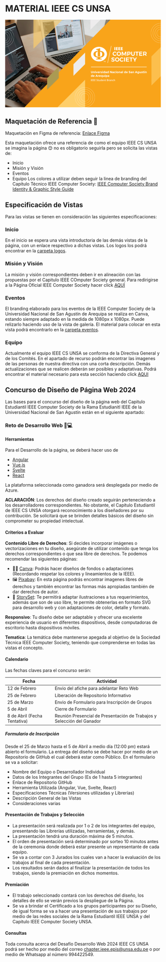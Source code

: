 # MATERIAL IEEE CS UNSA
![Cover IEEE CS UNSA](recursos-varios/Cover_Facebook.png)
## Maquetación de Referencia 🎨
Maquetación en Figma de referencia: [Enlace Figma](https://www.figma.com/proto/YiVgScMipwL9e7pcQp7FbJ/MyFirstMockUp?type=design&node-id=5-10&t=kLBBQo4nw9wDfcsb-1&scaling=scale-down-width&page-id=0%3A1&starting-point-node-id=5%3A10&mode=design)

Esta maquetación ofrece una referencia de como el equipo IEEE CS UNSA se imagina la página 😊 no es obligatorio seguirla pero se solicita las vistas de:
- Inicio
- Misión y Visión
- Eventos
- Equipo
Los colores a utilizar deben seguir la linea de branding del Capitulo Técnico IEEE Computer Society: [IEEE Computer Society Brand Identity & Graphic Style Guide](https://www.computer.org/about/ieee-computer-society-brand-guide)
## Especificación de Vistas
Para las vistas se tienen en consideración las siguientes especificaciones:
### Inicio
En el inicio se espera una vista introductoria de las demás vistas de la página, con un enlace respectivo a dichas vistas. Los logos los podrá encontrar en la [carpeta logos](/logos).
### Misión y Visión
La misión y visión correspondientes deben ir en alineación con las propuestas por el Capitulo IEEE COmputer Society general. Para redirigirse a la Página Oficial IEEE Computer Society hacer click [AQUÍ](https://www.computer.org/about?source=nav)
### Eventos
El branding elaborado para los eventos de la IEEE Computer Society de la Universidad Nacional de San Agustín de Arequipa se realiza en Canva, estando siempre adaptado en la medida de 1080px x 1080px. Puede relizarlo haciendo uso de la vista de galería. El material para colocar en esta vista podrá encontrarlo en la [carpeta eventos](/eventos).
### Equipo
Actualmente el equipo IEEE CS UNSA se conforma de la Directiva General y de los Comités. En el apartado de recurso podrán encontrar las imagenes de las personas de nuestra directiva con una corta descripción. Demás actualizaciones que se realicen deberán ser posibles y adaptativas.
Podrá encontrar el material necesario para esta sección haciendo click [AQUI](/equipo/2024) 

## Concurso de Diseño de Página Web 2024
Las bases para el concurso del diseño de la página web del Capitulo Estudiantil IEEE Computer Society de la Rama Estudianitl IEEE de la Universidad Nacional de San Agustín están en el siguiente apartado: 

### Reto de Desarrollo Web 🎨💻

#### Herramientas

Para el Desarrollo de la página, se deberá hacer uso de
- [Angular](https://angular.io/)
- [Vue.js](https://vuejs.org/)
- [Svelte](https://svelte.dev/)
- [React](https://react.dev/)

La plataforma seleccionada como ganadora será desplegada por medio de Azure.

**ACLARACIÓN**: Los derechos del diseño creado seguirán perteneciendo a los desarrolladores correspondientes. No obstante, el Capítulo Estudiantil de IEEE CS UNSA otorgará reconocimiento a los diseñadores por su contribución. Se solicitará que se brinden detalles básicos del diseño sin comprometer su propiedad intelectual.

#### Criterios a Evaluar

**Contenido Libre de Derechos**: Si decides incorporar imágenes o vectorizaciones en tu diseño, asegúrate de utilizar contenido que tenga los derechos correspondientes o que sea libre de derechos. Te podemos recomendar las siguientes páginas:
- 🧑‍🎨 [Canva](https://www.canva.com/): Podrás hacer diseños de fondos o adaptaciones (Recordando respetar los colores y lineamientos de la IEEE).
- 🖼️ [Pixabay](https://pixabay.com/): En esta página podrás encontrar imagenes libres de derechos y también encontrar las formas más apropiadas también de dar derechos de autor.
- 👱 [StorySet](https://storyset.com/): Te permitirá adaptar ilustraciones a tus requerimientos, además que son de uso libre, te permite obtenerlas en formato SVG para desarrollo web y con adaptaciones de color, detalle y formato.

**Responsivo**: Tu diseño debe ser adaptable y ofrecer una excelente experiencia de usuario en diferentes dispositivos, desde computadoras de escritorio hasta dispositivos móviles.

**Tematica**: La temática debe mantenerse apegada al objetivo de la Sociedad Técnica IEEE Computer Society, teniendo que comprenderse en todas las vistas el concepto.

#### Calendario

Las fechas claves para el concurso serán:

|Fecha|Actividad|
|---|---|
|12 de Febrero|Envio del afiche para adelantar Reto Web|
|25 de Febrero|Liberación de Repositorio Informativo|
|25 de Marzo|Envio de Formulario para Inscripción de Grupos|
|5 de Abril|Cierre de Formulario|
|8 de Abril (Fecha Tentativa)|Reunión Presencial de Presentación de Trabajos y Selección del Ganador|

##### Formulario de Inscripción

Desde el 25 de Marzo hasta el 5 de Abril a medio día (12:00 pm) estará abierto el formulario. La entrega del diseño se debe hacer por medio de un Repositorio de GitHub el cual deberá estar como Público. En el formulario se va a solicitar:

- Nombre del Equipo o Desarrollador Individual
- Datos de los Integrantes del Grupo (Es de 1 hasta 5 integrantes)
- Enlace de Repositorio GitHub
- Herramienta Utilizada (Angular, Vue, Svelte, React)
- Especificaciones Técnicas (Versiones utilizadas y Librerías)
- Descripción General de las Vistas
- Consideraciones varias

#### Presentación de Trabajos y Selección

- La presentación será realizada por 1 o 2 de los integrantes del equipo, presentando las Librerías utilizadas, herramientas, y demás.
- La presentación tendrá una duración máxima de 5 minutos.
- El orden de presentación será determinado por sorteo 10 minutos antes de la ceremonia donde deberá estar presente un representante de cada equipo.
- Se va a contar con 3 Jurados los cuales van a hacer la evaluación de los trabajos al final de cada presentación.
- Los resultados serán dados al finalizar la presentación de todos los trabajos, siendo la premiación en dichos momentos. 

#### Premiación

- El trabajo seleccionado contará con los derechos del diseño, los detalles de ello se verán previos la despliegue de la Página.
- Se va a brindar el Certificado a los grupos participantes por su Diseño, de igual forma se va a hacer una presentación de sus trabajos por medio de las redes sociales de la Rama Estudiantil IEEE UNSA y del Capitulo IEEE Computer Society UNSA.

#### Consultas

Toda consulta acerca del Desafío Desarrollo Web 2024 IEEE CS UNSA podrá ser hecho por medio del correo chapter.ieee.epis@unsa.edu.pe o por medio de Whatsapp al número 994422549.
